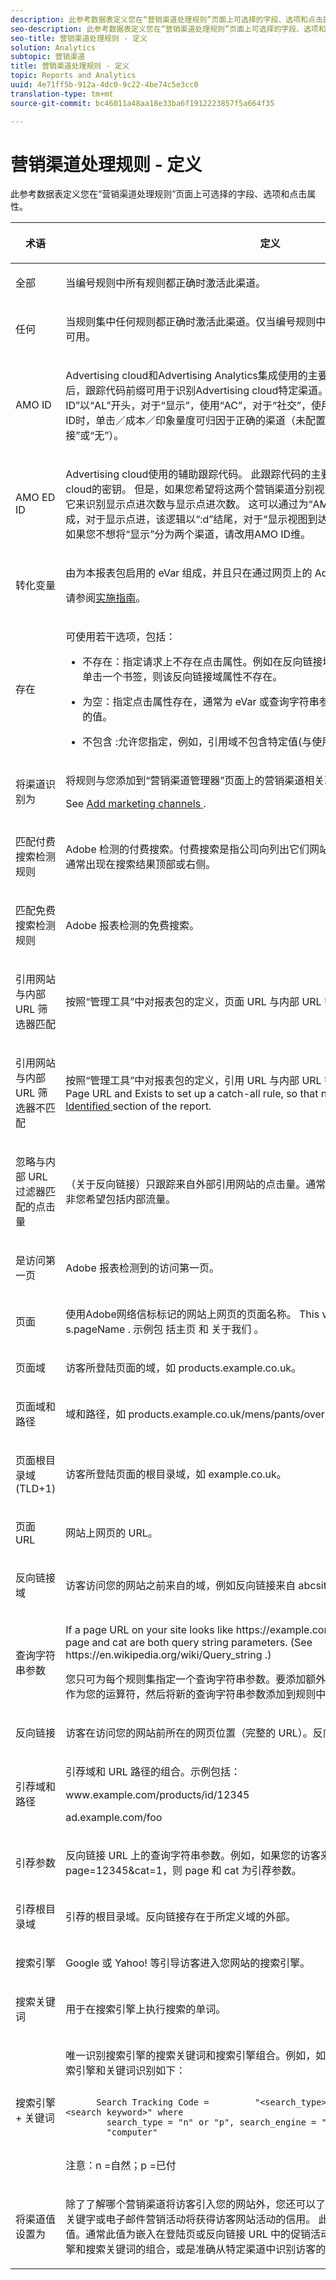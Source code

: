```yaml
---
description: 此参考数据表定义您在“营销渠道处理规则”页面上可选择的字段、选项和点击属性。
seo-description: 此参考数据表定义您在“营销渠道处理规则”页面上可选择的字段、选项和点击属性。
seo-title: 营销渠道处理规则 - 定义
solution: Analytics
subtopic: 营销渠道
title: 营销渠道处理规则 - 定义
topic: Reports and Analytics
uuid: 4e71ff5b-912a-4dc0-9c22-4be74c5e3cc0
translation-type: tm+mt
source-git-commit: bc46011a48aa18e33ba6f1912223857f5a664f35

---
```



# 营销渠道处理规则 - 定义

此参考数据表定义您在“营销渠道处理规则”页面上可选择的字段、选项和点击属性。

<table id="table_C18A0F1C9E214EB585A29801BA2400F8"> 
 <thead> 
  <tr> 
   <th colname="col1" class="entry"> <p>术语 </p> </th> 
   <th colname="col2" class="entry"> <p>定义 </p> </th> 
  </tr> 
 </thead>
 <tbody> 
  <tr> 
   <td colname="col1"> <p>全部 </p> </td> 
   <td colname="col2"> <p>当编号规则中所有规则都正确时激活此渠道。 </p> </td> 
  </tr> 
  <tr> 
   <td colname="col1"> <p>任何 </p> </td> 
   <td colname="col2"> <p>当规则集中任何规则都正确时激活此渠道。仅当编号规则中存在一条以上规则时，此选项才可用。 </p> </td> 
  </tr>
  <tr> 
   <td colname="col1"> <p>AMO ID </p> </td> 
   <td colname="col2"> <p>Advertising cloud和Advertising Analytics集成使用的主要跟踪代码。 启用其中一种集成后，跟踪代码前缀可用于识别Advertising cloud特定渠道。 对于“搜索”，使用“AMO ID”以“AL”开头，对于“显示”，使用“AC”，对于“社交”，使用“AO”。 当营销渠道中使用AMO ID时，单击／成本／印象量度可归因于正确的渠道（未配置时，这些量度将转至“直接”或“无”）。 </p> </td> 
  </tr> 
  <tr> 
   <td colname="col1"> <p>AMO ED ID </p> </td> 
   <td colname="col2"> <p>Advertising cloud使用的辅助跟踪代码。 此跟踪代码的主要用途是用作将数据发送回Ad cloud的密钥。 但是，如果您希望将这两个营销渠道分别视为两个单独的渠道，则还可以使用它来识别显示点进次数与显示点进次数。 这可以通过为“AMO EF ID”设置营销渠道逻辑来完成，对于显示点进，该逻辑以“:d”结尾，对于“显示视图到达”，该营销渠道逻辑以“:i”结尾。 如果您不想将“显示”分为两个渠道，请改用AMO ID维。 </p> </td> 
  </tr> 
  <tr> 
   <td colname="col1"> <p>转化变量 </p> </td> 
   <td colname="col2"> <p>由为本报表包启用的 eVar 组成，并且只在通过网页上的 Adobe 代码设置变量时才适用。 </p> <p>请参阅<a href="https://marketing.adobe.com/resources/help/en_US/sc/implement/oms_sc_implement.pdf"  >实施指南</a>。 </p> </td> 
  </tr> 
  <tr> 
   <td colname="col1"> <p>存在 </p> </td> 
   <td colname="col2"> <p>可使用若干选项，包括： </p> <p> 
     <ul id="ul_FE39B5F36235441FB757CC73CA2C4F51"> 
      <li id="li_6DC09918D69B443091AB94DB773D5189"> <p> <span class="uicontrol">不存在</span>：指定请求上不存在点击属性。例如在反向链接域中，如果用户键入一个 URL 或单击一个书签，则该反向链接域属性不存在。 </p> </li> 
      <li id="li_3AB958F997974682824E85014CA266D6"> <p> <span class="uicontrol">为空</span>：指定点击属性存在，通常为 eVar 或查询字符串参数，但没有任何与点击属性相关的值。 </p> </li> 
      <li id="li_25EDA39748D141BA8173CC4C41035ABA"> <p> <span class="uicontrol"> 不包含 </span>:允许您指定，例如，引用域不包含特定值(与使用选择“包含”相 <span class="term"> 反) </span>。 </p> </li> 
     </ul> </p> </td> 
  </tr> 
  <tr> 
   <td colname="col1"> <p>将渠道识别为 </p> </td> 
   <td colname="col2"> <p>将规则与您添加到<span class="wintitle">“营销渠道管理器”</span>页面上的营销渠道相关联。 </p> <p>See <a href="/help/components/c-marketing-channels/c-channels.md"   > Add marketing channels </a>. </p> </td> 
  </tr> 
  <tr> 
   <td colname="col1"> <p>匹配付费搜索检测规则 </p> </td> 
   <td colname="col2"> <p>Adobe 检测的付费搜索。付费搜索是指公司向列出它们网站的搜索引擎支付费用。付费搜索通常出现在搜索结果顶部或右侧。 </p> </td> 
  </tr> 
  <tr> 
   <td colname="col1"> <p>匹配免费搜索检测规则 </p> </td> 
   <td colname="col2"> <p>Adobe 报表检测的免费搜索。 </p> </td> 
  </tr> 
  <tr> 
   <td colname="col1"> <p>引用网站与内部 URL 筛选器匹配 </p> </td> 
   <td colname="col2"> <p> 按照“管理工具”中对报表包的定义，页面 URL 与内部 URL 筛选器匹配的访问。 </p> </td> 
  </tr> 
  <tr> 
   <td colname="col1"> <p>引用网站与内部 URL 筛选器不匹配 </p> </td> 
   <td colname="col2"> <p>按照“管理工具”中对报表包的定义，引用 URL 与内部 URL 筛选器不匹配。您可以将此设置与 <span class="term"> Page URL </span> and <span class="term"> Exists </span> to set up a catch-all rule, so that no visits land in the <a href="/help/components/c-marketing-channels/c-faq.md#no-channel-identified" > No Channel Identified </a> section of the report. </p> </td> 
  </tr> 
  <tr> 
   <td colname="col1"> <p>忽略与内部 URL 过滤器匹配的点击量 </p> </td> 
   <td colname="col2"> <p>（关于反向链接）只跟踪来自外部引用网站的点击量。通常，将此设置保留为启用状态，除非您希望包括内部流量。 </p> </td> 
  </tr> 
  <tr> 
   <td colname="col1"> <p>是访问第一页 </p> </td> 
   <td colname="col2"> <p>Adobe 报表检测到的访问第一页。 </p> </td> 
  </tr> 
  <tr> 
   <td colname="col1"> <p>页面 </p> </td> 
   <td colname="col2"> <p>使用Adobe网络信标标记的网站上网页的页面名称。 This value is equivalent to <span class="varname"> s.pageName </span>. 示例包 <span class="varname"> 括主页 </span> 和 <span class="varname"> 关于我们 </span>。 </p> </td> 
  </tr> 
  <tr> 
   <td colname="col1"> <p>页面域 </p> </td> 
   <td colname="col2"> <p>访客所登陆页面的域，如 <span class="filepath">products.example.co.uk</span>。 </p> </td> 
  </tr> 
  <tr> 
   <td colname="col1"> <p>页面域和路径 </p> </td> 
   <td colname="col2"> <p>域和路径，如 <span class="filepath">products.example.co.uk/mens/pants/overview.html</span>。 </p> </td> 
  </tr> 
  <tr> 
   <td colname="col1"> <p>页面根目录域 (TLD+1) </p> </td> 
   <td colname="col2"> <p>访客所登陆页面的根目录域，如 <span class="filepath">example.co.uk</span>。 </p> </td> 
  </tr> 
  <tr> 
   <td colname="col1"> <p>页面 URL </p> </td> 
   <td colname="col2"> <p>网站上网页的 URL。 </p> </td> 
  </tr> 
  <tr> 
   <td colname="col1"> <p>反向链接域 </p> </td> 
   <td colname="col2"> <p>访客访问您的网站之前来自的域，例如反向链接来自 <span class="filepath">abcsite.com</span> 和 <span class="filepath">xyzsite.com</span>。 </p> </td> 
  </tr> 
  <tr> 
   <td colname="col1"> <p>查询字符串参数 </p> </td> 
   <td colname="col2"> <p>If a page URL on your site looks like <span class="filepath"> https://example.com/?page=12345&amp;cat=1 </span>, then page and cat are both query string parameters. (See <span class="filepath"> https://en.wikipedia.org/wiki/Query_string </span>.) </p> <p>您只可为每个规则集指定一个查询字符串参数。要添加额外的查询字符串参数，可使用 <span class="uicontrol">ANY</span> 作为您的运算符，然后将新的查询字符串参数添加到规则中。 </p> </td> 
  </tr> 
  <tr> 
   <td colname="col1"> <p>反向链接 </p> </td> 
   <td colname="col2"> <p>访客在访问您的网站前所在的网页位置（完整的 URL）。反向链接存在于所定义域的外部。 </p> </td> 
  </tr> 
  <tr> 
   <td colname="col1"> <p>引荐域和路径 </p> </td> 
   <td colname="col2"> <p>引荐域和 URL 路径的组合。示例包括： </p> <p> <span class="filepath"> www.example.com/products/id/12345 </span> </p> <p> <span class="filepath"> ad.example.com/foo </span> </p> </td> 
  </tr> 
  <tr> 
   <td colname="col1"> <p>引荐参数 </p> </td> 
   <td colname="col2"> <p>反向链接 URL 上的查询字符串参数。例如，如果您的访客来自 <span class="filepath">example.com/?page=12345&amp;cat=1</span>，则 page 和 cat 为引荐参数。 </p> </td> 
  </tr> 
  <tr> 
   <td colname="col1"> <p>引荐根目录域 </p> </td> 
   <td colname="col2"> <p>引荐的根目录域。反向链接存在于所定义域的外部。 </p> </td> 
  </tr> 
  <tr> 
   <td colname="col1"> <p>搜索引擎 </p> </td> 
   <td colname="col2"> <p>Google 或 Yahoo! 等引导访客进入您网站的搜索引擎。 </p> </td> 
  </tr> 
  <tr> 
   <td colname="col1"> <p>搜索关键词 </p> </td> 
   <td colname="col2"> <p>用于在搜索引擎上执行搜索的单词。 </p> </td> 
  </tr> 
  <tr> 
   <td colname="col1"> <p>搜索引擎 + 关键词 </p> </td> 
   <td colname="col2"> <p>唯一识别搜索引擎的搜索关键词和搜索引擎组合。例如，如果您搜索 computer 这个词，搜索引擎和关键词识别如下： </p> 
    <code>
      Search&nbsp;Tracking&nbsp;Code&nbsp;= &nbsp;&nbsp;&nbsp;&nbsp;&nbsp;&nbsp;&nbsp;&nbsp;"&lt;search_type&gt;:&lt;search&nbsp;engine&gt;:&lt;search&nbsp;keyword&gt;"&nbsp;where &nbsp;&nbsp;&nbsp;&nbsp;&nbsp;&nbsp;&nbsp;&nbsp;search_type&nbsp;=&nbsp;"n"&nbsp;or&nbsp;"p",&nbsp;search_engine&nbsp;=&nbsp;"Google",&nbsp;and&nbsp;search_keyword&nbsp;= &nbsp;&nbsp;&nbsp;&nbsp;&nbsp;&nbsp;&nbsp;&nbsp;"computer" 
    </code> <p><b></b> 注意：n =自然；p =已付 </p> </td> 
  </tr> 
  <tr> 
   <td colname="col1"> <p>将渠道值设置为 </p> </td> 
   <td colname="col2"> <p>除了了解哪个营销渠道将访客引入您的网站外，您还可以了解渠道中的哪个横幅广告、搜索关键字或电子邮件营销活动将获得访客网站活动的信用。 此 ID 是一个与渠道一起存储的渠道值。通常此值为嵌入在登陆页或反向链接 URL 中的促销活动 ID；在其他情况下，它是搜索引擎和搜索关键词的组合，或是准确从特定渠道中识别访客的反向链接 URL。 </p> </td> 
  </tr> 
 </tbody> 
</table>

